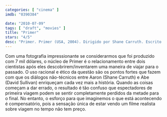 ```yaml
---
categories: [ "cinema" ]
imdb: "0390384"

date: "2010-07-09"
tags: [ "draft", "movies" ]
title: "Primer"
stars: "4/5"
desc: "Primer. Primer (USA, 2004). Dirigido por Shane Carruth. Escrito por Shane Carruth. Com Shane Carruth, David Sullivan, Casey Gooden, Anand Upadhyaya, Carrie Crawford, Jay Butler, John Carruth, Juan Tapia, Ashley Warren."
---
```

Com uma fotografia impressionante se considerarmos que foi produzido com 7 mil dólares, o núcleo de Primer é o relacionamento entre dois cientistas após eles descobrirem/inventarem uma maneira de viajar para o passado. O uso racional e ético da questão são os pontos fortes que fazem com que os diálogos não-técnicos entre Aaron (Shane Carruth) e Abe (David Sullivan) enriqueçam cada vez mais a história. Quando as coisas começam a dar errado, o resultado é tão confuso que espectadores de primeira viagem podem se sentir completamente perdidos da metade para o final. No entanto, o esforço para que imaginemos o que está acontecendo é compensatório, pois a sensação única de estar vendo um filme realista sobre viagem no tempo não tem preço.
